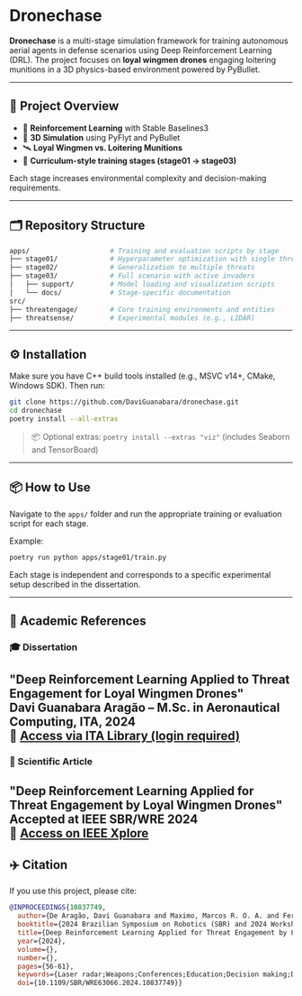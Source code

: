 # Dronechase

**Dronechase** is a multi-stage simulation framework for training autonomous aerial agents in defense scenarios using Deep Reinforcement Learning (DRL). The project focuses on **loyal wingmen drones** engaging loitering munitions in a 3D physics-based environment powered by PyBullet.

---

## 🚀 Project Overview

- 🧠 **Reinforcement Learning** with Stable Baselines3
- 📡 **3D Simulation** using PyFlyt and PyBullet
- 🛰️ **Loyal Wingmen vs. Loitering Munitions**
- 🧪 **Curriculum-style training stages (stage01 → stage03)**

Each stage increases environmental complexity and decision-making requirements.

---

## 🗂️ Repository Structure

```bash
apps/                    # Training and evaluation scripts by stage
├── stage01/             # Hyperparameter optimization with single threat
├── stage02/             # Generalization to multiple threats
├── stage03/             # Full scenario with active invaders
│   ├── support/         # Model loading and visualization scripts
│   └── docs/            # Stage-specific documentation
src/
├── threatengage/        # Core training environments and entities
├── threatsense/         # Experimental modules (e.g., LIDAR)
```

---

## ⚙️ Installation

Make sure you have C++ build tools installed (e.g., MSVC v14+, CMake, Windows SDK). Then run:

```bash
git clone https://github.com/DaviGuanabara/dronechase.git
cd dronechase
poetry install --all-extras
```

> 📦 Optional extras: `poetry install --extras "viz"` (includes Seaborn and TensorBoard)

---

## 📦 How to Use

Navigate to the `apps/` folder and run the appropriate training or evaluation script for each stage.

Example:

```bash
poetry run python apps/stage01/train.py
```

Each stage is independent and corresponds to a specific experimental setup described in the dissertation.

---

## 📄 Academic References

### 🎓 Dissertation

**"Deep Reinforcement Learning Applied to Threat Engagement for Loyal Wingmen Drones"**  
Davi Guanabara Aragão – M.Sc. in Aeronautical Computing, ITA, 2024  
📎 [Access via ITA Library (login required)](http://www.bdita.bibl.ita.br/)  
---

### 📝 Scientific Article

**"Deep Reinforcement Learning Applied for Threat Engagement by Loyal Wingmen Drones"**  
Accepted at IEEE SBR/WRE 2024  
📎 [Access on IEEE Xplore](https://ieeexplore.ieee.org/document/10837749)  
---

## ✈️ Citation

If you use this project, please cite:

```bibtex
@INPROCEEDINGS{10837749,
  author={De Aragão, Davi Guanabara and Maximo, Marcos R. O. A. and Fernando Basso Brancalion, José},
  booktitle={2024 Brazilian Symposium on Robotics (SBR) and 2024 Workshop on Robotics in Education (WRE)}, 
  title={Deep Reinforcement Learning Applied for Threat Engagement by Loyal Wingmen Drones}, 
  year={2024},
  volume={},
  number={},
  pages={56-61},
  keywords={Laser radar;Weapons;Conferences;Education;Decision making;Deep reinforcement learning;Vehicle dynamics;Robots;Optimization;Drones;Machine Learning;Neural Network;Unmanned Aerial Vehicle;Air Defense System},
  doi={10.1109/SBR/WRE63066.2024.10837749}}
```

